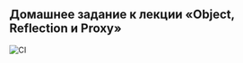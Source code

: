 ## Домашнее задание к лекции «Object, Reflection и Proxy»

![CI](https://github.com/OlgaIts/ajs-homework-6-advanced/actions/workflows/test.yml/badge.svg)